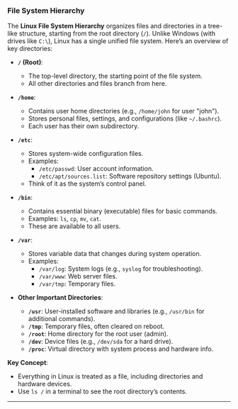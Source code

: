 ###  File System Hierarchy

The **Linux File System Hierarchy** organizes files and directories in a tree-like structure, starting from the root directory (`/`). Unlike Windows (with drives like `C:\`), Linux has a single unified file system. Here’s an overview of key directories:

- **`/` (Root)**:
  - The top-level directory, the starting point of the file system.
  - All other directories and files branch from here.

- **`/home`**:
  - Contains user home directories (e.g., `/home/john` for user "john").
  - Stores personal files, settings, and configurations (like `~/.bashrc`).
  - Each user has their own subdirectory.

- **`/etc`**:
  - Stores system-wide configuration files.
  - Examples:
    - `/etc/passwd`: User account information.
    - `/etc/apt/sources.list`: Software repository settings (Ubuntu).
  - Think of it as the system’s control panel.

- **`/bin`**:
  - Contains essential binary (executable) files for basic commands.
  - Examples: `ls`, `cp`, `mv`, `cat`.
  - These are available to all users.

- **`/var`**:
  - Stores variable data that changes during system operation.
  - Examples:
    - `/var/log`: System logs (e.g., `syslog` for troubleshooting).
    - `/var/www`: Web server files.
    - `/var/tmp`: Temporary files.

- **Other Important Directories**:
  - **`/usr`**: User-installed software and libraries (e.g., `/usr/bin` for additional commands).
  - **`/tmp`**: Temporary files, often cleared on reboot.
  - **`/root`**: Home directory for the root user (admin).
  - **`/dev`**: Device files (e.g., `/dev/sda` for a hard drive).
  - **`/proc`**: Virtual directory with system process and hardware info.

**Key Concept**:
- Everything in Linux is treated as a file, including directories and hardware devices.
- Use `ls /` in a terminal to see the root directory’s contents.

---
